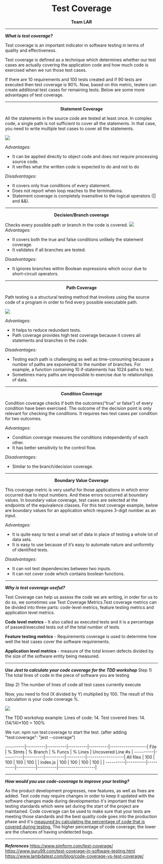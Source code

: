# <center>**Test Coverage**</center>

**<center>Team LAR</center>**

---

***What is test coverage?***

Test coverage is an important indicator in software testing in terms of quality and effectiveness. 

Test coverage is defined as a technique which determines whether our test cases are actually covering the application code and how much code is exercised when we run those test cases.

If there are 10 requirements and 100 tests created and if 90 tests are executed then test coverage is 90%. Now, based on this metric, testers can create additional test cases for remaining tests. Below are some more advantages of test coverage.

---
**<center>Statement Coverage</center>**

All the statements in the source code are tested at least once. In complex code, a single path is not sufficient to cover all the statements. In that case, you need to write multiple test cases to cover all the statements.

![](https://www.simform.com/wp-content/uploads/2018/03/statement-coverage.png)

*Advantages:*
* It can be applied directly to object code and does not require processing source code.
* It verifies what the written code is expected to do and not to do

*Disadvantages:*
* It covers only true conditions of every statement.
* Does not report when loop reaches to the terminations.
* Statement coverage is completely insensitive to the logical operators (|| and &&).

---
**<center>Decision/Branch coverage</center>**

Checks every possible path or branch in the code is covered.
![](https://www.simform.com/wp-content/uploads/2018/03/branch-coverage.png)
*Advantages:*
* It covers both the true and false conditions unlikely the statement coverage.
* It validates if all branches are tested.

*Disadvantages:*
* It ignores branches within Boolean expressions which occur due to short-circuit operators.

---
**<center>Path Coverage</center>**

Path testing is a structural testing method that involves using the source code of a program in order to find every possible executable path.

![](https://www.simform.com/wp-content/uploads/2018/03/path-coverage.png)

*Advantages:*

* It helps to reduce redundant tests.
* Path coverage provides high test coverage because it covers all statements and branches in the code.

*Disadvantages:*

* Testing each path is challenging as well as time-consuming because a number of paths are exponential to the number of branches. For example, a function containing 10 if-statements has 1024 paths to test.
* Sometimes many paths are impossible to exercise due to relationships of data.

---
**<center>Condition Coverage</center>**

Condition coverage checks if both the outcomes(“true” or false”) of every condition have been exercised. The outcome of the decision point is only relevant for checking the conditions. It requires two test cases per condition for two outcomes.

*Advantages:*

* Condition coverage measures the conditions independently of each other.
* It has better sensitivity to the control flow.

*Disadvantages:*

* Similar to the branch/decision coverage.

---
**<center>Boundary Value Coverage</center>**

This coverage metric is very useful for those applications in which error occurred due to input numbers. And these errors occurred at boundary values. In boundary value coverage, test cases are selected at the endpoints of the equivalence classes. For this test coverage example, below are boundary values for an application which requires 3-digit number as an input.

*Advantages:*

* It is quite easy to test a small set of data in place of testing a whole lot of data sets.
* It is easy to use because of it’s easy to automate nature and uniformity of identified tests.

*Disadvantages:*

* It can not test dependencies between two inputs.
* It can not cover code which contains boolean functions.

---

***Why is test coverage useful?***

Test Coverage can help us assess the code we are writing, in order for us to do so, we sometimes use Test Coverage Metrics.Test coverage metrics can be divided into three parts: code-level metrics, feature testing metrics and application level metrics.

**Code level metrics** - It also called as executed tests and it is a percentage of passed/executed tests out of the total number of tests.

**Feature testing metrics** - Requirements coverage is used to determine how well the test cases cover the software requirements.

**Application level metrics** - measure of the total known defects divided by the size of the software entity being measured.



---


***Use Jest to calculate your code coverage for the TDD workshop***
Step 1) The total lines of code in the piece of software you are testing

Step 2) The number of lines of code all test cases currently execute 

Now, you need to find (X divided by Y) multiplied by 100. The result of this calculation is your code coverage %.

![](https://www.guru99.com/images/jsp/030116_0814_LearnStatem1.png)

The TDD workshop example:
Lines of code: 14.
Test covered lines: 14.
(14/14)*100 = 100%

We run: npm run test:coverage to start the test.
(after adding "test:coverage": "jest --coverage")

----------|----------|----------|----------|----------|-------------------|
File      |  % Stmts | % Branch |  % Funcs |  % Lines | Uncovered Line #s |
----------|----------|----------|----------|----------|-------------------|
All files |      100 |      100 |      100 |      100 |                   |
 index.js |      100 |      100 |      100 |      100 |                   |
----------|----------|----------|----------|----------|-------------------|

---
***How would you use code-coverage to improve your testing?***

As the product development progresses, new features, as well as fixes are added. Test code may require changes in order to keep it updated with the software changes made during developmentso it's important that the testing standards which were set during the start of the project are maintained. Code coverage can be used to make sure that your tests are meeting those standards and the best quality code goes into the production phase and it's <u>measured by calculating the percentage of code that is covered during testing.</u>
The higher percentage of code coverage; the lower are the chances of having undetected bugs. 

---
***References***
https://www.simform.com/test-coverage/
https://www.guru99.com/test-coverage-in-software-testing.html
https://www.lambdatest.com/blog/code-coverage-vs-test-coverage/